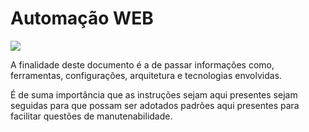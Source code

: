 # Automação WEB



<img src="https://img.shields.io/badge/GitLab-330F63?style=for-the-badge&logo=gitlab&logoColor=white" />



A finalidade deste documento é a de passar informações como, ferramentas, configurações, arquitetura e tecnologias envolvidas.



É de suma importância que as instruções sejam aqui presentes sejam seguidas para que possam ser adotados padrões aqui presentes para facilitar questões de manutenabilidade.

##